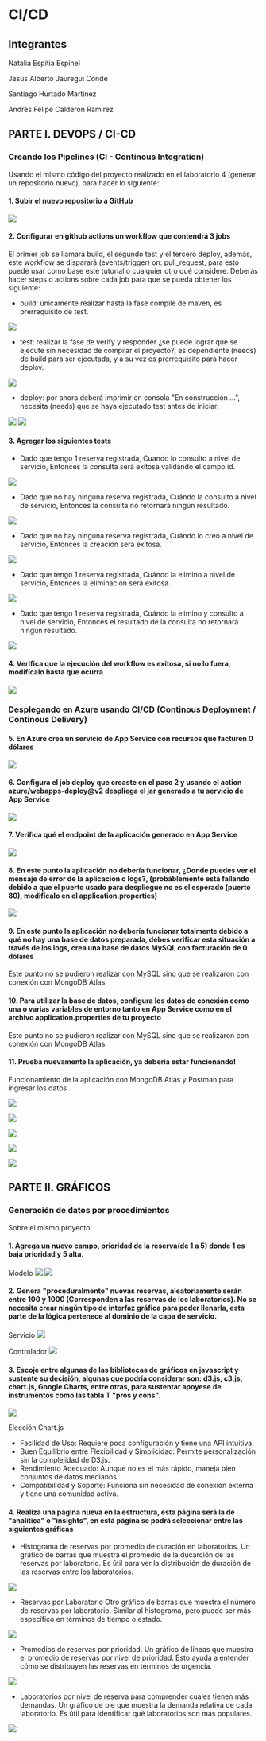 # CI/CD

## Integrantes
Natalia Espitia Espinel

Jesús Alberto Jauregui Conde

Santiago Hurtado Martínez

Andrés Felipe Calderón Ramírez

## PARTE I. DEVOPS / CI-CD

### Creando los Pipelines (CI - Continous Integration)

Usando el mismo código del proyecto realizado en el laboratorio 4 (generar un repositorio nuevo), para hacer lo siguiente:

#### 1. Subir el nuevo repositorio a GitHub

![](/assets/1.png)

#### 2. Configurar en github actions un workflow que contendrá 3 jobs

El primer job se llamará build, el segundo test y el tercero deploy, además, este workflow se disparará (events/trigger) on: pull_request, para esto puede usar como base este tutorial o cualquier otro qué considere. Deberás hacer steps o actions sobre cada job para que se pueda obtener los siguiente:

- build: únicamente realizar hasta la fase compile de maven, es prerrequisito de test.

![](/assets/2.png)

- test: realizar la fase de verify y responder ¿se puede lograr que se ejecute sin necesidad de compilar el proyecto?, es dependiente (needs) de build para ser ejecutada, y a su vez es prerrequisito para hacer deploy.

![](/assets/3.png)

- deploy: por ahora deberá imprimir en consola "En construcción ...", necesita (needs) que se haya ejecutado test antes de iniciar.

![](/assets/4.png)
![](/assets/5.png)

#### 3. Agregar los siguientes tests
- Dado que tengo 1 reserva registrada, Cuando lo consulto a nivel de servicio, Entonces la consulta será exitosa validando el campo id.

![](/assets/8.png)

- Dado que no hay ninguna reserva registrada, Cuándo la consulto a nivel de servicio, Entonces la consulta no retornará ningún resultado.

![](/assets/9.png)

- Dado que no hay ninguna reserva registrada, Cuándo lo creo a nivel de servicio, Entonces la creación será exitosa.

![](/assets/10.png)

- Dado que tengo 1 reserva registrada, Cuándo la elimino a nivel de servicio, Entonces la eliminación será exitosa.

![](/assets/11.png)

- Dado que tengo 1 reserva registrada, Cuándo la elimino y consulto a nivel de servicio, Entonces el resultado de la consulta no retornará ningún resultado.

![](/assets/12.png)

#### 4. Verifica que la ejecución del workflow es exitosa, si no lo fuera, modifícalo hasta que ocurra

![](/assets/7.png)

### Desplegando en Azure usando CI/CD (Continous Deployment / Continous Delivery)

#### 5. En Azure crea un servicio de App Service con recursos que facturen 0 dólares

![](/assets/6.png)

#### 6. Configura el job deploy que creaste en el paso 2 y usando el action azure/webapps-deploy@v2 despliega el jar generado a tu servicio de App Service

![](/assets/13.png)

#### 7. Verifica qué el endpoint de la aplicación generado en App Service

![](/assets/14.png)

#### 8. En este punto la aplicación no debería funcionar, ¿Donde puedes ver el mensaje de error de la aplicación o logs?, (probáblemente está fallando debido a que el puerto usado para despliegue no es el esperado (puerto 80), modifícalo en el application.properties)

![](/assets/15.png)

#### 9. En este punto la aplicación no debería funcionar totalmente debido a qué no hay una base de datos preparada, debes verificar esta situación a través de los logs, crea una base de datos MySQL con facturación de 0 dólares
Este punto no se pudieron realizar con MySQL sino que se realizaron con conexión con MongoDB Atlas


#### 10. Para utilizar la base de datos, configura los datos de conexión como una o varias variables de entorno tanto en App Service como en el archivo application.properties de tu proyecto
Este punto no se pudieron realizar con MySQL sino que se realizaron con conexión con MongoDB Atlas

#### 11. Prueba nuevamente la aplicación, ya debería estar funcionando!
Funcionamiento de la aplicación con MongoDB Atlas y Postman para ingresar los datos

![](/assets/16.png)

![](/assets/19.png)

![](/assets/17.png)

![](/assets/18.png)

![](/assets/20.png)

## PARTE II. GRÁFICOS

### Generación de datos por procedimientos

Sobre el mismo proyecto:

#### 1. Agrega un nuevo campo, prioridad de la reserva(de 1 a 5) donde 1 es baja prioridad y 5 alta.

Modelo
![](/assets/21.png)
![](/assets/22.png)

#### 2. Genera "proceduralmente" nuevas reservas, aleatoriamente serán entre 100 y 1000 (Corresponden a las reservas de los laboratorios). No se necesita crear ningún tipo de interfaz gráfica para poder llenarla, esta parte de la lógica pertenece al dominio de la capa de servicio.

Servicio
![](/assets/23.png)

Controlador
![](/assets/24.png)

#### 3. Escoje entre algunas de las bibliotecas de gráficos en javascript y sustente su decisión, algunas que podría considerar son: d3.js, c3.js, chart.js, Google Charts, entre otras, para sustentar apoyese de instrumentos como las tabla T "pros y cons".

![](/assets/25.png)

Elección Chart.js
- Facilidad de Uso: Requiere poca configuración y tiene una API intuitiva.
- Buen Equilibrio entre Flexibilidad y Simplicidad: Permite personalización sin la complejidad de D3.js.
- Rendimiento Adecuado: Aunque no es el más rápido, maneja bien conjuntos de datos medianos.
- Compatibilidad y Soporte: Funciona sin necesidad de conexión externa y tiene una comunidad activa.

#### 4. Realiza una página nueva en la estructura, esta página será la de "analítica" o "insights", en está página se podrá seleccionar entre las siguientes gráficas

- Histograma de reservas por promedio de duración en laboratorios.
Un gráfico de barras que muestra el promedio de la ducarción de las reservas por laboratorio. Es útil para ver la distribución de duración de las reservas entre los laboratorios.

![](/assets/26.png)

- Reservas por Laboratorio
Otro gráfico de barras que muestra el número de reservas por laboratorio. Similar al histograma, pero puede ser más específico en términos de tiempo o estado.

![](/assets/27.png)

- Promedios de reservas por prioridad.
Un gráfico de líneas que muestra el promedio de reservas por nivel de prioridad. Esto ayuda a entender cómo se distribuyen las reservas en términos de urgencia.

![](/assets/28.png)

- Laboratorios por nivel de reserva para comprender cuales tienen más demandas.
Un gráfico de pie que muestra la demanda relativa de cada laboratorio. Es útil para identificar qué laboratorios son más populares.

![](/assets/29.png)
